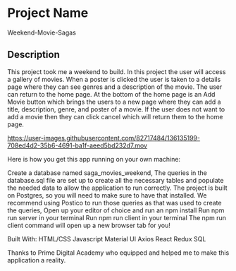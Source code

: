 # Project Name

Weekend-Movie-Sagas

## Description

This project took me a weekend to build.
In this project the user will access a gallery of movies.  When a poster is clicked the user is taken to a details page where they can see genres and a description of the movie. The user can return to the home page.  At the bottom of the home page is an Add Movie button which brings the users to a new page where they can add a title, description, genre, and poster of a movie. If the user does not want to add a movie then they can click cancel which will return them to the home page.



https://user-images.githubusercontent.com/82717484/136135199-708ed4d2-35b6-4691-ba1f-aeed5bd232d7.mov



Here is how you get this app running on your own machine:

Create a database named saga_movies_weekend,
The queries in the database.sql file are set up to create all the necessary tables and populate the needed data to allow the application to run correctly. The project is built on Postgres, so you will need to make sure to have that installed. We recommend using Postico to run those queries as that was used to create the queries,
Open up your editor of choice and run an npm install
Run npm run server in your terminal
Run npm run client in your terminal
The npm run client command will open up a new browser tab for you!


Built With:
HTML/CSS
Javascript
Material UI
Axios
React
Redux
SQL

Thanks to Prime Digital Academy who equipped and helped me to make this application a reality.

